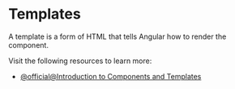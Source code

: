 # Templates

A template is a form of HTML that tells Angular how to render the component.

Visit the following resources to learn more:

- [@official@Introduction to Components and Templates](https://angular.io/guide/architecture-components)

